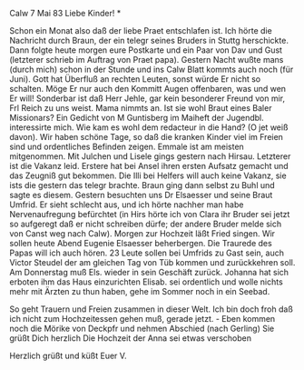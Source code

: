  Calw 7 Mai 83
Liebe Kinder! <M>*

Schon ein Monat also daß der liebe Praet entschlafen ist. Ich hörte die Nachricht durch Braun, der ein telegr seines Bruders in Stuttg herschickte. Dann folgte heute morgen eure Postkarte und ein Paar von Dav und Gust (letzterer schrieb im Auftrag von Praet papa). Gestern Nacht wußte mans (durch mich) schon in der Stunde und ins Calw Blatt kommts auch noch (für Juni). Gott hat Überfluß an rechten Leuten, sonst würde Er nicht so schalten. Möge Er nur auch den Kommitt Augen offenbaren, was und wen Er will! 
Sonderbar ist daß Herr Jehle, gar kein besonderer Freund von mir, Frl Reich zu uns weist. Mama nimmts an. Ist sie wohl Braut eines Baler Missionars? 
Ein Gedicht von M Guntisberg im Maiheft der Jugendbl. interessirte mich. Wie kam es wohl dem redacteur in die Hand? (O jet weiß davon). 
Wir haben schöne Tage, so daß die kranken Kinder viel im Freien sind und ordentliches Befinden zeigen. Emmale ist am meisten mitgenommen. Mit Julchen und Lisele gings gestern nach Hirsau. Letzterer ist die Vakanz leid. Erstere hat bei Ansel ihren ersten Aufsatz gemacht und das Zeugniß gut bekommen. Die Illi bei Helfers will auch keine Vakanz, sie ists die gestern das telegr brachte. Braun ging dann selbst zu Buhl und sagte es diesem. 
Gestern besuchten uns Dr Elsaesser und seine Braut Umfrid. Er sieht schlecht aus, und ich hörte nachher man habe Nervenaufregung befürchtet (in Hirs hörte ich von Clara ihr Bruder sei jetzt so aufgeregt daß er nicht schreiben dürfe; der andere Bruder melde sich von Canst weg nach Calw). Morgen zur Hochzeit läßt Fried singen. Wir sollen heute Abend Eugenie Elsaesser beherbergen. Die Traurede des Papas will ich auch hören. 23 Leute sollen bei Umfrids zu Gast sein, auch Victor Steudel der am gleichen Tag von Tüb kommen und zurückkehren soll. Am Donnerstag muß Els. wieder in sein Geschäft zurück. Johanna hat sich erboten ihm das Haus einzurichten Elisab. sei ordentlich und wolle nichts mehr mit Ärzten zu thun haben, gehe im Sommer noch in ein Seebad.

So geht Trauern und Freien zusammen in dieser Welt. Ich bin doch froh daß ich nicht zum Hochzeitessen gehen muß, gerade jetzt. - Eben kommen noch die Mörike von Deckpfr und nehmen Abschied (nach Gerling) Sie grüßt Dich herzlich Die Hochzeit der Anna sei etwas verschoben

 Herzlich grüßt und küßt
 Euer V.
